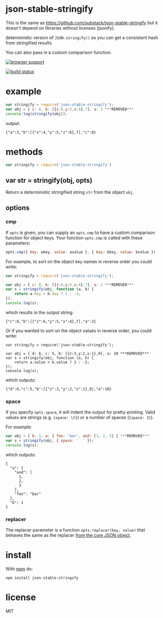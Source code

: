 # json-stable-stringify

This is the same as https://github.com/substack/json-stable-stringify but it doesn't depend on libraries without licenses (jsonify).

deterministic version of `JSON.stringify()` so you can get a consistent hash
from stringified results

You can also pass in a custom comparison function.

[![browser support](https://ci.testling.com/substack/json-stable-stringify.png)](https://ci.testling.com/substack/json-stable-stringify)

[![build status](https://secure.travis-ci.org/substack/json-stable-stringify.png)](http://travis-ci.org/substack/json-stable-stringify)

# example

``` js
var stringify = require('json-stable-stringify');
var obj = { c: 8, b: [{z:6,y:5,x:4},7], a: 3 ***REMOVED***
console.log(stringify(obj));
```

output:

```
{"a":3,"b":[{"x":4,"y":5,"z":6},7],"c":8}
```

# methods

``` js
var stringify = require('json-stable-stringify')
```

## var str = stringify(obj, opts)

Return a deterministic stringified string `str` from the object `obj`.

## options

### cmp

If `opts` is given, you can supply an `opts.cmp` to have a custom comparison
function for object keys. Your function `opts.cmp` is called with these
parameters:

``` js
opts.cmp({ key: akey, value: avalue }, { key: bkey, value: bvalue })
```

For example, to sort on the object key names in reverse order you could write:

``` js
var stringify = require('json-stable-stringify');

var obj = { c: 8, b: [{z:6,y:5,x:4},7], a: 3 ***REMOVED***
var s = stringify(obj, function (a, b) {
    return a.key < b.key ? 1 : -1;
});
console.log(s);
```

which results in the output string:

```
{"c":8,"b":[{"z":6,"y":5,"x":4},7],"a":3}
```

Or if you wanted to sort on the object values in reverse order, you could write:

```
var stringify = require('json-stable-stringify');

var obj = { d: 6, c: 5, b: [{z:3,y:2,x:1},9], a: 10 ***REMOVED***
var s = stringify(obj, function (a, b) {
    return a.value < b.value ? 1 : -1;
});
console.log(s);
```

which outputs:

```
{"d":6,"c":5,"b":[{"z":3,"y":2,"x":1},9],"a":10}
```

### space

If you specify `opts.space`, it will indent the output for pretty-printing.
Valid values are strings (e.g. `{space: \t}`) or a number of spaces
(`{space: 3}`).

For example:

```js
var obj = { b: 1, a: { foo: 'bar', and: [1, 2, 3] } ***REMOVED***
var s = stringify(obj, { space: '  ' });
console.log(s);
```

which outputs:

```
{
  "a": {
    "and": [
      1,
      2,
      3
    ],
    "foo": "bar"
  },
  "b": 1
}
```

### replacer

The replacer parameter is a function `opts.replacer(key, value)` that behaves
the same as the replacer
[from the core JSON object](https://developer.mozilla.org/en-US/docs/Web/JavaScript/Guide/Using_native_JSON#The_replacer_parameter).

# install

With [npm](https://npmjs.org) do:

```
npm install json-stable-stringify
```

# license

MIT
